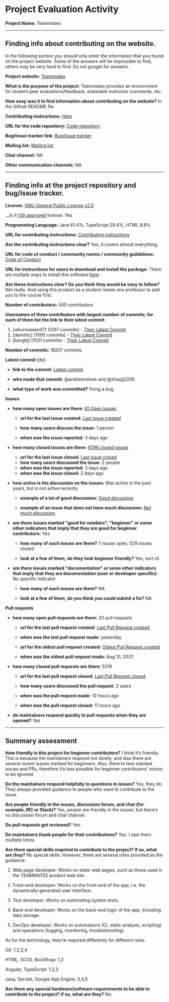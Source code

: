 # Project Evaluation Activity



__Project Name:__  Teammates


---

## Finding info about contributing on the website.

In the following section you should only enter the information that you
found on the project website. Some of the answers will be impossible to find, others
may be very hard to find. Do not _google_ for answers.

__Project website:__ [Teammates](https://teammatesv4.appspot.com/web/front/home)


__What is the purpose of the project:__ Teammates provides an environment for student peer evaluations/feedback, shareable instructor comments, etc.


__How easy was it to find information about contributing on the website?__ In the Github README file


__Contributing instructions:__ [Here](https://teammates.github.io/teammates/contributing-doc.html) 

__URL for the code repository:__ [Code repository](https://github.com/TEAMMATES/teammates)

__Bug/Issue tracker link:__ [Bug/Issue tracker](https://github.com/TEAMMATES/teammates/issues)

__Mailing list:__ [Mailing list](teammates@comp.nus.edu.sg)

__Chat channel:__ NA

__Other communication channels:__ NA


---

## Finding info at the project repository and bug/issue tracker.

__License:__ [GNU General Public License v2.0](https://github.com/TEAMMATES/teammates/blob/master/LICENSE)

__Is it [OSI approved](https://opensource.org/licenses/alphabetical) license: Yes 

__Programming Language:__ Java 61.4%, TypeScript 29.4%, HTML 8.8%

__URL for contributing instructions:__ [Contributing instructions](https://teammates.github.io/teammates/contributing-doc.html)

__Are the contributing instructions clear?__ Yes, it covers almost everything.


__URL for code of conduct / community norms / community guildelines:__ [Code of Conduct](https://github.com/TEAMMATES/teammates/blob/master/.github/CODE_OF_CONDUCT.md)

__URL for instructions for users to download and install the package:__ There are multiple ways to install this software [here](https://teammatesv4.appspot.com/web/front/help/student). 


__Are these instructions clear? Do you think they would be easy to follow?__ Not really. And using this product as a student needs one professor to add you to the course first.


__Number of contributors:__ 545 contributors


__Usernames of three contributors with largest number of commits; for
each of them list the link to their latest commit__:

1. [wkurniawan07] (1297 commits) - [Their Latest Commit](https://github.com/TEAMMATES/teammates/commit/05160f36c266cd2a172b57aeaed8d01d475da809)
2. [damithc] (1095 commits) - [Their Latest Commit](https://github.com/TEAMMATES/teammates/commit/b722094305ed98878eef6df8eac8ae1f26270920)
3. [kanghj] (1031 commits) - [Their Latest Commit](https://github.com/TEAMMATES/teammates/commit/1571d24d7f3185cdded0fc38d37255c5be4812be)


__Number of commits:__ 18207 commits

__Latest commit__ [de] 

- __link to the commit:__ [Latest commit](https://github.com/TEAMMATES/teammates/commit/a1fa4c54e45a14a45458af65bad3366bdb3fefbc)

- __who made that commit:__ @andremralves and @zhaojj2209

- __what type of work was committed?__ fixing a bug

__Issues__

- __how many open issues are there:__ [81 Open Issues](https://github.com/TEAMMATES/teammates/issues)

    - __url for the last issue created:__ [Last issue created](https://github.com/TEAMMATES/teammates/issues/12143)

    - __how many users discuss the issue:__ 1 person
    
    - __when was the issue reported:__ 3 days ago
    

- __how many closed issues are there:__ [6796 closed issues](https://github.com/TEAMMATES/teammates/issues?q=is%3Aissue+is%3Aclosed)
    - __url for the last issue closed:__ [Last issue closed](https://github.com/TEAMMATES/teammates/issues/12145)
    - __how many users discussed the issue:__ 2 people
    - __when was the issue reported:__ 3 days ago
    - __when was the issue closed:__ 2 days ago

- __how active is the discussion on the issues:__ Was active in the past years, but is not active recently

    - __example of a lot of good discussion:__ [Good discussion](https://github.com/TEAMMATES/teammates/issues/12115)
    
    - __example of an issue that does not have much discussion:__ [Not much discussion](https://github.com/TEAMMATES/teammates/issues/12145)



- __are there issues marked "good for newbies", "beginner" or some other indicators that imply that they are good for beginner contributors:__ Yes

    - __how many of such issues are there?__ 7 issues open, 529 issues closed
    
    - __look at a few of them, do they look beginner friendly?__ Yes, sort of.



- __are there issues marked "documentation" or some other indicators that imply that they are documentation (user or developer specific):__ No specific indicator

    - __how many of such issues are there?__  NA
    
    - __look at a few of them, do you think you could submit a fix?__ NA



__Pull requests__

- __how many open pull requests are there:__ 20 pull requests

    - __url for the last pull request created:__ [Last Pull Request created](https://github.com/TEAMMATES/teammates/pull/12152)
    
    - __when was the last pull request made:__ yesterday

    - __url for the oldest pull request created:__ [Oldest Pull Request created](https://github.com/TEAMMATES/teammates/pull/11366)
    
    - __when was the oldest pull request made:__ Aug 13, 2021
 
- __how many closed pull requests are there:__ 5219

    - __url for the last pull request closed:__ [Last Pull Request closed](https://github.com/TEAMMATES/teammates/pull/12154)
    
    - __how many users discussed the pull request:__ 2 users
    
    - __when was the pull request made:__  12 hours ago
    
    - __when was the pull request closed:__ 11 hours ago
    

- __do maintainers respond quickly to pull requests when they are opened?__ Yes





---


## Summary assessment
__How friendly is this project for beginner contributors?__ I think it’s friendly. This is because the maintainers respond not slowly, and also there are several recent issues marked for beginners. Also, there’re less stacked issues and PRs, therefore it’s less possible for beginner contributors’ voices to be ignored.



__Do the maintainers respond helpfully to questions in issues?__ Yes, they do. They always provided guidance to people who want to contribute to the issue.



__Are people friendly in the issues, discussion forum, and chat (for example, IRC or Slack)?__ Yes, people are friendly in the issues, but there’s no discussion forum and chat channel.


__Do pull requests get reviewed?__ Yes.


__Do maintainers thank people for their contributions?__ Yes. I saw them multiple times.



__Are there special skills required to contribute to the project? If so, what are they?__ No special skills. However, there are several roles provided as the guidance:

1. Web page developer: Works on static web pages, such as those used in the TEAMMATES product web site.

2. Front-end developer: Works on the front-end of the app, i.e. the dynamically-generated user interface.

3. Test developer: Works on automating system tests.

4. Back-end developer: Works on the back-end logic of the app, including data storage.
5. DevOps developer: Works on automations (CI, static analysis, scripting) and operations (logging, monitoring, troubleshooting).

As for the technology, they’re required differently for different roles.

Git: 1,2,3,4

HTML, SCSS, BootStrap: 1,2

Angular, TypeScript: 1,2,3

Java, Servlet, Google App Engine: 3,4,5

__Are there any special hardware/software requirements to be able to contribute to the project? If so, what are they?__ No.



